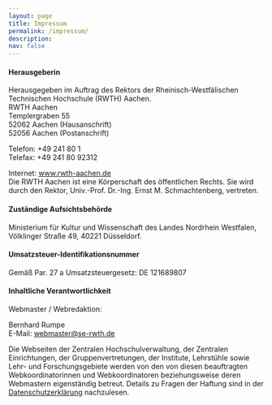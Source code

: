 ```yaml
---
layout: page
title: Impressum
permalink: /impressum/
description: 
nav: false
---
```

#### Herausgeberin
Herausgegeben im Auftrag des Rektors der Rheinisch-Westfälischen Technischen Hochschule (RWTH) Aachen.<br>
RWTH Aachen<br>
Templergraben 55<br>
52062 Aachen (Hausanschrift)<br>
52056 Aachen (Postanschrift)

Telefon: +49 241 80 1<br>
Telefax: +49 241 80 92312

Internet: www.rwth-aachen.de<br>
Die RWTH Aachen ist eine Körperschaft des öffentlichen Rechts. Sie wird durch den Rektor, Univ.-Prof. Dr.-Ing. Ernst M. Schmachtenberg, vertreten.

#### Zuständige Aufsichtsbehörde
Ministerium für Kultur und Wissenschaft des Landes Nordrhein Westfalen, Völklinger Straße 49, 40221 Düsseldorf.

#### Umsatzsteuer-Identifikationsnummer
Gemäß Par. 27 a Umsatzsteuergesetz: DE 121689807

#### Inhaltliche Verantwortlichkeit
Webmaster / Webredaktion:

Bernhard Rumpe<br>
E-Mail: webmaster@se-rwth.de

Die Webseiten der Zentralen Hochschulverwaltung, der Zentralen Einrichtungen, der Gruppenvertretungen, der Institute, Lehrstühle sowie Lehr- und Forschungsgebiete werden von den von diesen beauftragten Webkoordinatorinnen und Webkoordinatoren beziehungsweise deren Webmastern eigenständig betreut. Details zu Fragen der Haftung sind in der [Datenschutzerklärung](http://www.itc.rwth-aachen.de/go/id/myfc/) nachzulesen.